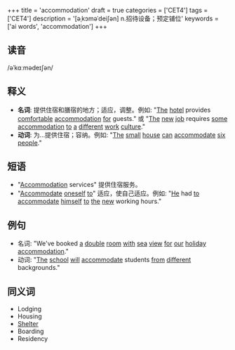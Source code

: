 +++
title = 'accommodation'
draft = true
categories = ['CET4']
tags = ['CET4']
description = '[əˌkɔməˈdei∫ən] n.招待设备；预定铺位'
keywords = ['ai words', 'accommodation']
+++

## 读音
/əˈkɑːmədeɪʃən/

## 释义
- **名词**: 提供住宿和膳宿的地方；适应，调整。例如: "[The](/zh/post/the/) [hotel](/zh/post/hotel/) provides [comfortable](/zh/post/comfortable/) [accommodation](/zh/post/accommodation/) [for](/zh/post/for/) guests." 或 "[The](/zh/post/the/) [new](/zh/post/new/) [job](/zh/post/job/) requires [some](/zh/post/some/) [accommodation](/zh/post/accommodation/) [to](/zh/post/to/) [a](/zh/post/a/) [different](/zh/post/different/) [work](/zh/post/work/) [culture](/zh/post/culture/)."
- **动词**: 为…提供住宿；容纳。例如: "[The](/zh/post/the/) [small](/zh/post/small/) [house](/zh/post/house/) [can](/zh/post/can/) [accommodate](/zh/post/accommodate/) [six](/zh/post/six/) [people](/zh/post/people/)."

## 短语
- "[Accommodation](/zh/post/accommodation/) services" 提供住宿服务。
- "[Accommodate](/zh/post/accommodate/) [oneself](/zh/post/oneself/) [to](/zh/post/to/)" 适应，使自己适应。例如: "[He](/zh/post/he/) had [to](/zh/post/to/) [accommodate](/zh/post/accommodate/) [himself](/zh/post/himself/) [to](/zh/post/to/) [the](/zh/post/the/) [new](/zh/post/new/) working hours."

## 例句
- 名词: "We've booked [a](/zh/post/a/) [double](/zh/post/double/) [room](/zh/post/room/) [with](/zh/post/with/) [sea](/zh/post/sea/) [view](/zh/post/view/) [for](/zh/post/for/) [our](/zh/post/our/) [holiday](/zh/post/holiday/) [accommodation](/zh/post/accommodation/)."
- 动词: "[The](/zh/post/the/) [school](/zh/post/school/) [will](/zh/post/will/) [accommodate](/zh/post/accommodate/) students [from](/zh/post/from/) [different](/zh/post/different/) backgrounds."

## 同义词
- Lodging
- Housing
- [Shelter](/zh/post/shelter/)
- Boarding
- Residency
